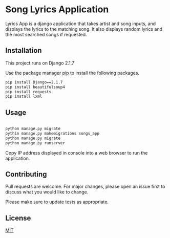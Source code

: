 # Song Lyrics Application

Lyrics App is a django application that takes artist and song inputs, and displays the lyrics to the matching song. It also displays random lyrics and the most searched songs if requested.

## Installation

This project runs on Django 2.1.7

Use the package manager [pip](https://pip.pypa.io/en/stable/) to install the following packages.

```bash
pip install Django==2.1.7
pip install beautifulsoup4
pip install requests
pip install lxml
```

## Usage

```python

python manage.py migrate
pythin manage.py makemigrations songs_app
python manage.py migrate
python manage.py runserver
```

Copy IP address displayed in console into a web browser to run the application.

## Contributing
Pull requests are welcome. For major changes, please open an issue first to discuss what you would like to change.

Please make sure to update tests as appropriate.

## License
[MIT](https://choosealicense.com/licenses/mit/)
